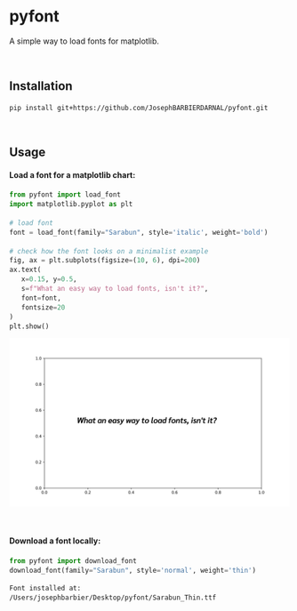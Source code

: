 # pyfont

A simple way to load fonts for matplotlib.

<br>

## Installation

```
pip install git+https://github.com/JosephBARBIERDARNAL/pyfont.git
```

<br>

## Usage

#### Load a font for a matplotlib chart:

```python
from pyfont import load_font
import matplotlib.pyplot as plt

# load font
font = load_font(family="Sarabun", style='italic', weight='bold')

# check how the font looks on a minimalist example
fig, ax = plt.subplots(figsize=(10, 6), dpi=200)
ax.text(
   x=0.15, y=0.5,
   s=f"What an easy way to load fonts, isn't it?",
   font=font,
   fontsize=20
)
plt.show()
```

![output of quick start](img/quickstart.png)

<br>

#### Download a font locally:

```python
from pyfont import download_font
download_font(family="Sarabun", style='normal', weight='thin')
```

`Font installed at: /Users/josephbarbier/Desktop/pyfont/Sarabun_Thin.ttf`